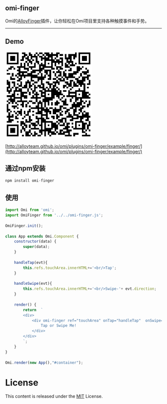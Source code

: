 ﻿## omi-finger

Omi的[AlloyFinger](https://github.com/AlloyTeam/AlloyFinger)插件，让你轻松在Omi项目里支持各种触摸事件和手势。

---

## Demo

![omi-finger](./omi-finger.png)

[http://alloyteam.github.io/omi/plugins/omi-finger/example/finger/](http://alloyteam.github.io/omi/plugins/omi-finger/example/finger/)

## 通过npm安装 

``` js
npm install omi-finger
```

## 使用

```js
import Omi from 'omi';
import OmiFinger from '../../omi-finger.js';

OmiFinger.init();

class App extends Omi.Component {
    constructor(data) {
        super(data);
    }

    handleTap(evt){
        this.refs.touchArea.innerHTML+='<br/>Tap';
    }

    handleSwipe(evt){
        this.refs.touchArea.innerHTML+='<br/>Swipe-'+ evt.direction;
    }

    render() {
        return  `
        <div>
            <div omi-finger ref="touchArea" onTap="handleTap"  onSwipe="handleSwipe" >
                Tap or Swipe Me!
            </div>
        </div>
        `;
    }
}

Omi.render(new App(),"#container");
```


# License
This content is released under the [MIT](http://opensource.org/licenses/MIT) License.
